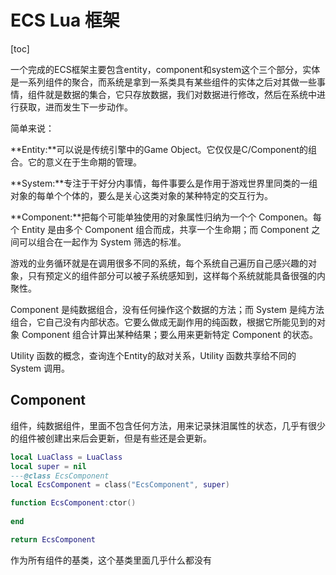 # ECS Lua 框架

[toc]

一个完成的ECS框架主要包含entity，component和system这个三个部分，实体是一系列组件的聚合，而系统是拿到一系类具有某些组件的实体之后对其做一些事情，组件就是数据的集合，它只存放数据，我们对数据进行修改，然后在系统中进行获取，进而发生下一步动作。

简单来说：

**Entity:**可以说是传统引擎中的Game Object。它仅仅是C/Component的组合。它的意义在于生命期的管理。

**System:**专注于干好分内事情，每件事要么是作用于游戏世界里同类的一组对象的每单个个体的，要么是关心这类对象的某种特定的交互行为。

**Component:**把每个可能单独使用的对象属性归纳为一个个 Componen。每个 Entity 是由多个 Component 组合而成，共享一个生命期；而 Component 之间可以组合在一起作为 System 筛选的标准。

游戏的业务循环就是在调用很多不同的系统，每个系统自己遍历自己感兴趣的对象，只有预定义的组件部分可以被子系统感知到，这样每个系统就能具备很强的内聚性。

Component 是纯数据组合，没有任何操作这个数据的方法；而 System 是纯方法组合，它自己没有内部状态。它要么做成无副作用的纯函数，根据它所能见到的对象 Component 组合计算出某种结果；要么用来更新特定 Component 的状态。

 Utility 函数的概念，查询连个Entity的敌对关系，Utility 函数共享给不同的 System 调用。

## Component

组件，纯数据组件，里面不包含任何方法，用来记录抹泪属性的状态，几乎有很少的组件被创建出来后会更新，但是有些还是会更新。

```lua
local LuaClass = LuaClass
local super = nil
---@class EcsComponent
local EcsComponent = class("EcsComponent", super)

function EcsComponent:ctor()
    
end

return EcsComponent
```

作为所有组件的基类，这个基类里面几乎什么都没有